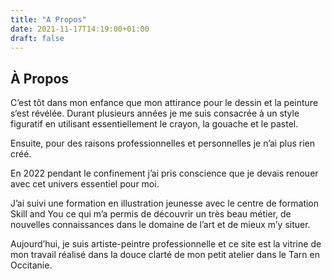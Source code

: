 ```yaml
---
title: "A Propos"
date: 2021-11-17T14:19:00+01:00
draft: false
---
```

## À Propos

C’est tôt dans mon enfance que mon attirance pour le dessin et la peinture s‘est révélée. Durant plusieurs années je me suis consacrée à un style figuratif en utilisant essentiellement le crayon, la gouache et le pastel.

Ensuite, pour des raisons professionnelles et personnelles je n’ai plus rien créé.

En 2022 pendant le confinement j’ai pris conscience que je devais renouer avec cet univers essentiel pour moi.

J’ai suivi une formation en illustration jeunesse avec le centre de formation Skill and You ce qui m’a permis de découvrir un très beau métier, de nouvelles connaissances dans le domaine de l’art et de mieux m’y situer.

Aujourd’hui, je suis artiste-peintre professionnelle et ce site est la vitrine de mon travail réalisé dans la douce clarté de mon petit atelier dans le Tarn en Occitanie.